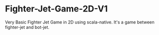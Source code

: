 # Fighter-Jet-Game-2D-V1
Very Basic Fighter Jet Game in 2D using scala-native. It's a game between fighter-jet and bot-jet.
